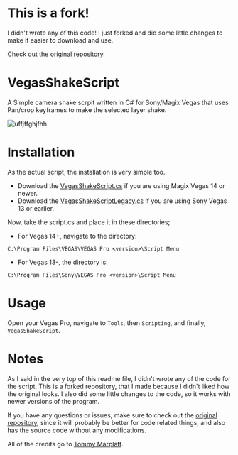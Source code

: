 # This is a fork!
I didn't wrote any of this code!
I just forked and did some little changes to make it easier to download and use.

Check out the [original repository](https://github.com/tmarplatt/VegasScripts).

# VegasShakeScript

A Simple camera shake scrpit written in C# for Sony/Magix Vegas that uses Pan/crop keyframes to make the selected layer shake.

![uffjffghjfhh](https://user-images.githubusercontent.com/67767832/206513622-ecbef6c6-f5fd-471e-8211-dce795927141.png)

# Installation 

As the actual script, the installation is very simple too.
+ Download the [VegasShakeScript.cs](https://github.com/zigordlc/VegasShakeScript/releases/download/pre-v1.0.0/VegasShakeScript.cs) if you are using Magix Vegas 14 or newer.
+ Download the [VegasShakeScriptLegacy.cs](https://github.com/zigordlc/VegasShakeScript/releases/download/pre-v1.0.0/VegasShakeScriptLegacy.cs) if you are using Sony Vegas 13 or earlier.

Now, take the script.cs and place it in these directories;

+ For Vegas 14+, navigate to the directory:

```
C:\Program Files\VEGAS\VEGAS Pro <version>\Script Menu
```

+ For Vegas 13-, the directory is:

```
C:\Program Files\Sony\VEGAS Pro <version>\Script Menu
```

# Usage
Open your Vegas Pro, navigate to `Tools`, then `Scripting`, and finally, `VegasShakeScript`.

# Notes
As I said in the very top of this readme file, I didn't wrote any of the code for the script. This is a forked repository, that I made because I didn't liked how the original looks. I also did some little changes to the code, so it works with newer versions of the program.

If you have any questions or issues, make sure to check out the [original repository](https://github.com/tmarplatt/VegasScripts), since it will probably be better for code related things, and also has the source code without any modifications.

All of the credits go to [Tommy Marplatt](https://github.com/tmarplatt).
